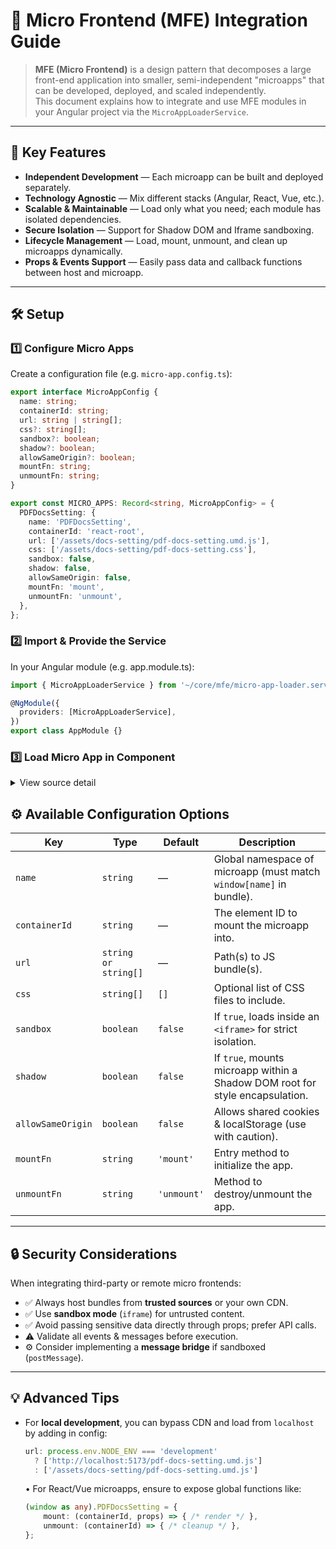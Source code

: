# 🧩 Micro Frontend (MFE) Integration Guide

> **MFE (Micro Frontend)** is a design pattern that decomposes a large front-end application into smaller, semi-independent "microapps" that can be developed, deployed, and scaled independently.  
> This document explains how to integrate and use MFE modules in your Angular project via the `MicroAppLoaderService`.

---

## 🚀 Key Features

- **Independent Development** — Each microapp can be built and deployed separately.
- **Technology Agnostic** — Mix different stacks (Angular, React, Vue, etc.).
- **Scalable & Maintainable** — Load only what you need; each module has isolated dependencies.
- **Secure Isolation** — Support for Shadow DOM and Iframe sandboxing.
- **Lifecycle Management** — Load, mount, unmount, and clean up microapps dynamically.
- **Props & Events Support** — Easily pass data and callback functions between host and microapp.

---

## 🛠️ Setup

### 1️⃣ Configure Micro Apps

Create a configuration file (e.g. `micro-app.config.ts`):

```ts
export interface MicroAppConfig {
  name: string;
  containerId: string;
  url: string | string[];
  css?: string[];
  sandbox?: boolean;
  shadow?: boolean;
  allowSameOrigin?: boolean;
  mountFn: string;
  unmountFn: string;
}

export const MICRO_APPS: Record<string, MicroAppConfig> = {
  PDFDocsSetting: {
    name: 'PDFDocsSetting',
    containerId: 'react-root',
    url: ['/assets/docs-setting/pdf-docs-setting.umd.js'],
    css: ['/assets/docs-setting/pdf-docs-setting.css'],
    sandbox: false,
    shadow: false,
    allowSameOrigin: false,
    mountFn: 'mount',
    unmountFn: 'unmount',
  },
};
```

### 2️⃣ Import & Provide the Service

In your Angular module (e.g. app.module.ts):

```ts
import { MicroAppLoaderService } from '~/core/mfe/micro-app-loader.service';

@NgModule({
  providers: [MicroAppLoaderService],
})
export class AppModule {}
```

### 3️⃣ Load Micro App in Component

<details>
<summary>View source detail</summary>


```ts
import { Component, ElementRef, OnDestroy, OnInit } from '@angular/core';
import { MicroAppLoaderService } from '~/core/mfe/micro-app-loader.service';

@Component({
  selector: 'app-docs-setting',
  template: `<div id="react-root" style="height:100%;width:100%"></div>`,
})
export class DocsSettingComponent implements OnInit, OnDestroy {
  constructor(
    private el: ElementRef,
    private microLoader: MicroAppLoaderService
  ) {}

  async ngOnInit() {
    const container = this.el.nativeElement.querySelector('#mapp-pdf-docs-setting-root');
    await this.microLoader.load('PDFDocsSetting', container, {
      pdfUrl: 'https://cdn.jsdelivr.net/gh/phongnguyen-ndsvn/cdn-storage@main/HDPDFEmpty.docx.pdf',
      settingData: {
        "name": "HDPDFEmpty.docx.pdf",
        "form_fields": [
          {
            "id": "field_1761109832026",
            "meta": {
              "label": "a_alias",
              "name": "a_alias",
              "required": false,
              "placeholder": "",
              "ts": -1,
              "type": "text"
            },
            "box": {
              "x": 122.81640625,
              "y": 302.796875,
              "width": 363,
              "height": 31
            },
            "font_size": 12,
            "color": "#000000",
            "page_number": 1,
            "position": 1,
            "setting": {
              "type": "free_text",
              "title": "Bên A",
              "answer_type": "min",
              "min_char": "123",
              "max_char": "",
              "confirm_type": "number",
              "min_value": "",
              "max_value": ""
            }
          },
          {
            "id": "field_1761212780324",
            "font_size": 16,
            "color": "#000000",
            "box": {
              "x": 122.28125,
              "y": 365.46875,
              "width": 150,
              "height": 30
            },
            "meta": {
              "type": "text",
              "label": "",
              "name": "",
              "required": false,
              "placeholder": "",
              "ts": 1761212780324
            },
            "position": 2,
            "page_number": 1,
            "setting": {
              "type": "free_text",
              "title": "Chuc Vu",
              "answer_type": "min",
              "min_char": "21",
              "max_char": "",
              "confirm_type": "number",
              "min_value": "",
              "max_value": ""
            }
          },
          {
            "id": "field_1761212783716",
            "font_size": 16,
            "color": "#000000",
            "box": {
              "x": 123.72656875000001,
              "y": 427.29300624999996,
              "width": 150,
              "height": 30
            },
            "meta": {
              "type": "text",
              "label": "",
              "name": "",
              "required": false,
              "placeholder": "",
              "ts": 1761212783716
            },
            "position": 3,
            "page_number": 1,
            "setting": {
              "type": "free_text",
              "title": "phone_number",
              "answer_type": "exact",
              "min_char": "9",
              "max_char": "13",
              "confirm_type": "number",
              "min_value": "",
              "max_value": ""
            }
          },
          {
            "id": "field_1761212788331",
            "font_size": 16,
            "color": "#000000",
            "box": {
              "x": 139.8515625,
              "y": 52.32421875,
              "width": 150,
              "height": 30
            },
            "meta": {
              "type": "text",
              "label": "",
              "name": "",
              "required": false,
              "placeholder": "",
              "ts": 1761212788331
            },
            "position": 4,
            "page_number": 2,
            "setting": {
              "type": "system_sign_date"
            }
          },
          {
            "id": "field_1761212791171",
            "font_size": 16,
            "color": "#000000",
            "box": {
              "x": 141.5703125,
              "y": 201.08984375,
              "width": 150,
              "height": 30
            },
            "meta": {
              "type": "text",
              "label": "",
              "name": "",
              "required": false,
              "placeholder": "",
              "ts": 1761212791171
            },
            "position": 5,
            "page_number": 2,
            "setting": {
              "type": "system_cccd_address"
            }
          },
          {
            "id": "field_1761212794102",
            "font_size": 16,
            "color": "#000000",
            "box": {
              "x": 175.75390625,
              "y": 298.15625,
              "width": 150,
              "height": 30
            },
            "meta": {
              "type": "text",
              "label": "",
              "name": "",
              "required": false,
              "placeholder": "",
              "ts": 1761212794102
            },
            "position": 6,
            "page_number": 2,
            "setting": {
              "type": "dropdown_select",
              "title": "Ngân hàng sử dụng nhận thưởng",
              "options": [
                "Ngân hàng TMCP Á Châu (ACB)",
                "Ngân hàng TPBank"
              ]
            }
          },
          {
            "id": "field_1761212797866",
            "font_size": 16,
            "color": "#000000",
            "box": {
              "x": 189.07421875,
              "y": 86.69140625,
              "width": 150,
              "height": 30
            },
            "meta": {
              "type": "text",
              "label": "",
              "name": "",
              "required": false,
              "placeholder": "",
              "ts": 1761212797866
            },
            "position": 7,
            "page_number": 2,
            "setting": {
              "type": "free_text",
              "title": "Hệ thống - Số CCCD khi xác thực",
              "answer_type": "min",
              "min_char": "123",
              "max_char": "",
              "confirm_type": "number",
              "min_value": "",
              "max_value": ""
            }
          },
          {
            "id": "field_1761212801946",
            "font_size": 16,
            "color": "#000000",
            "box": {
              "x": 180.078125,
              "y": 578.3515625,
              "width": 150,
              "height": 30
            },
            "meta": {
              "type": "text",
              "label": "",
              "name": "",
              "required": false,
              "placeholder": "",
              "ts": 1761212801946
            },
            "position": 8,
            "page_number": 2
          },
          {
            "id": "field_1761212807351",
            "font_size": 16,
            "color": "#000000",
            "box": {
              "x": 113.9765625,
              "y": 123.3671875,
              "width": 150,
              "height": 30
            },
            "meta": {
              "type": "text",
              "label": "",
              "name": "",
              "required": false,
              "placeholder": "",
              "ts": 1761212807351
            },
            "position": 9,
            "page_number": 9,
            "setting": {
              "type": "free_text",
              "title": "A Signature",
              "answer_type": "min",
              "min_char": "123",
              "max_char": "",
              "confirm_type": "number",
              "min_value": "",
              "max_value": ""
            }
          },
          {
            "id": "field_1761212810908",
            "font_size": 16,
            "color": "#000000",
            "box": {
              "x": 351.36328125,
              "y": 121.94921875,
              "width": 150,
              "height": 30
            },
            "meta": {
              "type": "text",
              "label": "",
              "name": "",
              "required": false,
              "placeholder": "",
              "ts": 1761212810908
            },
            "position": 10,
            "page_number": 9,
            "setting": {
              "type": "free_text",
              "title": "B Signature",
              "answer_type": "min",
              "min_char": "123",
              "max_char": "",
              "confirm_type": "number",
              "min_value": "",
              "max_value": ""
            }
          },
          {
            "id": "field_1761212827224",
            "font_size": 16,
            "color": "#000000",
            "box": {
              "x": 117.75390625,
              "y": 529.31640625,
              "width": 150,
              "height": 30
            },
            "meta": {
              "type": "text",
              "label": "",
              "name": "",
              "required": false,
              "placeholder": "",
              "ts": 1761212827224
            },
            "position": 11,
            "page_number": 1,
            "setting": {
              "type": "base_customer_code"
            }
          },
          {
            "id": "field_1761212833038",
            "font_size": 16,
            "color": "#000000",
            "box": {
              "x": 117.984375,
              "y": 563.90234375,
              "width": 150,
              "height": 30
            },
            "meta": {
              "type": "text",
              "label": "",
              "name": "",
              "required": false,
              "placeholder": "",
              "ts": 1761212833038
            },
            "position": 12,
            "page_number": 1,
            "setting": {
              "type": "system_cccd_address"
            }
          },
          {
            "id": "field_1761212837302",
            "font_size": 16,
            "color": "#000000",
            "box": {
              "x": 123.73828125,
              "y": 624.859375,
              "width": 150,
              "height": 30
            },
            "meta": {
              "type": "text",
              "label": "",
              "name": "",
              "required": false,
              "placeholder": "",
              "ts": 1761212837302
            },
            "position": 13,
            "page_number": 1,
            "setting": {
              "type": "system_cccd_number"
            }
          }
        ],
        "ts": "2025-10-23T11:56:01.560Z",
        "version": "1.0"
      },
      attributes: [
        {label: "Mã khách hàng", value: "customer_code"},
        {label: "Tên khách hàng", value: "customer_name"},
        {label: "Tuổi khách hàng", value: "customer_age"},
        {label: "Địa chỉ khách hàng", value: "customer_address"},
      ],
      onChangeSetting: (data: any) => {
        console.log('📗 onChangeSetting:', data);
      },
      onSaveSetting: (data: any) => {
        console.log('💾 onSaveSetting:', data);
      },
    });
  }

  ngOnDestroy() {
    this.microLoader.unmount('PDFDocsSetting');
  }
}
```
</details>


## ⚙️ Available Configuration Options

| Key | Type | Default | Description |
|-----|------|----------|-------------|
| `name` | `string` | — | Global namespace of microapp (must match `window[name]` in bundle). |
| `containerId` | `string` | — | The element ID to mount the microapp into. |
| `url` | `string or string[]` | — | Path(s) to JS bundle(s). |
| `css` | `string[]` | `[]` | Optional list of CSS files to include. |
| `sandbox` | `boolean` | `false` | If `true`, loads inside an `<iframe>` for strict isolation. |
| `shadow` | `boolean` | `false` | If `true`, mounts microapp within a Shadow DOM root for style encapsulation. |
| `allowSameOrigin` | `boolean` | `false` | Allows shared cookies & localStorage (use with caution). |
| `mountFn` | `string` | `'mount'` | Entry method to initialize the app. |
| `unmountFn` | `string` | `'unmount'` | Method to destroy/unmount the app. |

---

## 🔒 Security Considerations

When integrating third-party or remote micro frontends:
- ✅ Always host bundles from **trusted sources** or your own CDN.
- ✅ Use **sandbox mode** (`iframe`) for untrusted content.
- ✅ Avoid passing sensitive data directly through props; prefer API calls.
- ⚠️ Validate all events & messages before execution.
- ⚙️ Consider implementing a **message bridge** if sandboxed (`postMessage`).


---

## 💡 Advanced Tips

- For **local development**, you can bypass CDN and load from `localhost` by adding in config:
  ```ts
  url: process.env.NODE_ENV === 'development'
    ? ['http://localhost:5173/pdf-docs-setting.umd.js']
    : ['/assets/docs-setting/pdf-docs-setting.umd.js']
  ```

  •	For React/Vue microapps, ensure to expose global functions like:
    ```ts
    (window as any).PDFDocsSetting = {
        mount: (containerId, props) => { /* render */ },
        unmount: (containerId) => { /* cleanup */ },
    };
    ```